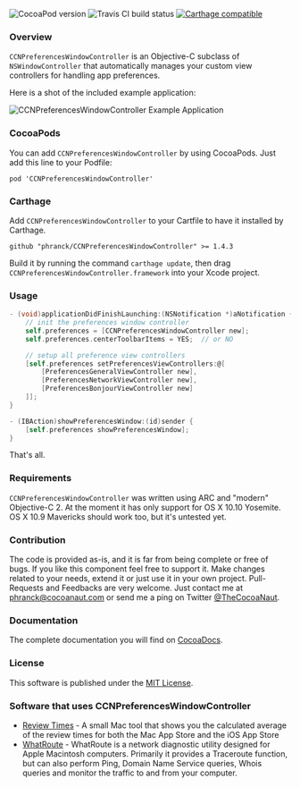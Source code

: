 ![CocoaPod version](https://img.shields.io/cocoapods/v/CCNPreferencesWindowController.svg?style=flat)
![Travis CI build status](https://travis-ci.org/phranck/CCNPreferencesWindowController.svg?branch=develop)
[![Carthage compatible](https://img.shields.io/badge/Carthage-compatible-4BC51D.svg?style=flat)](https://github.com/Carthage/Carthage)

### Overview

`CCNPreferencesWindowController` is an Objective-C subclass of `NSWindowController` that automatically manages your custom view controllers for handling app preferences. 

Here is a shot of the included example application:

![CCNPreferencesWindowController Example Application](https://cocoanaut.com/files/webImages/github/CCNPreferencesWindowController.gif)


### CocoaPods

You can add `CCNPreferencesWindowController` by using CocoaPods. Just add this line to your Podfile:

```
pod 'CCNPreferencesWindowController'
```

### Carthage

Add `CCNPreferencesWindowController` to your Cartfile to have it installed by Carthage.

```
github "phranck/CCNPreferencesWindowController" >= 1.4.3
```

Build it by running the command `carthage update`, then drag `CCNPreferencesWindowController.framework` into your Xcode project.


### Usage

```Objective-C
- (void)applicationDidFinishLaunching:(NSNotification *)aNotification {
    // init the preferences window controller
    self.preferences = [CCNPreferencesWindowController new];
    self.preferences.centerToolbarItems = YES;	// or NO

    // setup all preference view controllers
    [self.preferences setPreferencesViewControllers:@[
        [PreferencesGeneralViewController new],
        [PreferencesNetworkViewController new],
        [PreferencesBonjourViewController new]
    ]];
}

- (IBAction)showPreferencesWindow:(id)sender {
    [self.preferences showPreferencesWindow];
}

```

That's all.


### Requirements

`CCNPreferencesWindowController` was written using ARC and "modern" Objective-C 2. At the moment it has only support for OS X 10.10 Yosemite. OS X 10.9 Mavericks should work too, but it's untested yet.


### Contribution

The code is provided as-is, and it is far from being complete or free of bugs. If you like this component feel free to support it. Make changes related to your needs, extend it or just use it in your own project. Pull-Requests and Feedbacks are very welcome. Just contact me at [phranck@cocoanaut.com](mailto:phranck@cocoanaut.com?Subject=CCNPreferencesWindowController) or send me a ping on Twitter [@TheCocoaNaut](http://twitter.com/TheCocoaNaut). 


### Documentation
The complete documentation you will find on [CocoaDocs](http://cocoadocs.org/docsets/CCNPreferencesWindowController/).


### License
This software is published under the [MIT License](http://cocoanaut.mit-license.org).


### Software that uses CCNPreferencesWindowController

* [Review Times](http://reviewtimes.cocoanaut.com) - A small Mac tool that shows you the calculated average of the review times for both the Mac App Store and the iOS App Store
* [WhatRoute](https://www.whatroute.net) - WhatRoute is a network diagnostic utility designed for Apple Macintosh computers. Primarily it provides a Traceroute function, but can also perform Ping, Domain Name Service queries, Whois queries and monitor the traffic to and from your computer.
